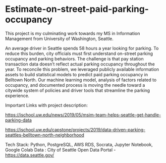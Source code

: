 # Estimate-on-street-paid-parking-occupancy
 This project is my culminating work towards my MS in Information Management from University of Washington, Seattle.

An average driver in Seattle spends 58 hours a year looking for parking. To reduce this burden, city officials must first understand on-street parking occupancy and parking behaviors. The challenge is that pay station transaction data doesn’t reflect actual parking occupancy throughout the year. To reconcile this problem, we leveraged publicly available information assets to build statistical models to predict paid parking occupancy in Belltown North. Our machine learning model, analysis of factors related to occupancy, and documented process is moving the needle toward a citywide system of policies and driver tools that streamline the parking experience. 

Important Links with project description:

https://ischool.uw.edu/news/2019/05/msim-team-helps-seattle-get-handle-parking-data

https://ischool.uw.edu/capstone/projects/2019/data-driven-parking-seattles-belltown-north-neighborhood


Tech Stack: Python, PostgreSQL, AWS RDS, Socrata, Jupyter Notebook, Google Colab
Data : City of Seattle Open Data Portal - https://data.seattle.gov/

